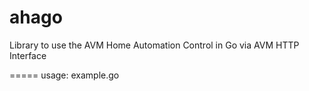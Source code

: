 ahago
=====

Library to use the AVM Home Automation Control in Go via AVM HTTP Interface


=====
usage: example.go
